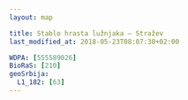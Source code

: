 ```yaml
---
layout: map

title: Stablo hrasta lužnjaka – Stražev
last_modified_at: 2018-05-23T08:07:30+02:00

WDPA: [555589026]
BioRaS: [210]
geoSrbija:
  L1_182: [63]
---
```

